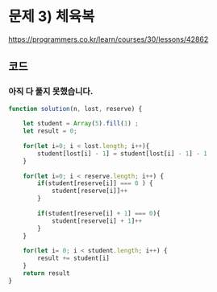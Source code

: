# 문제 3) 체육복 

https://programmers.co.kr/learn/courses/30/lessons/42862
## 코드

### 아직 다 풀지 못했습니다. 

```js
function solution(n, lost, reserve) {
    
    let student = Array(5).fill(1) ; 
    let result = 0;
    
    for(let i=0; i < lost.length; i++){
        student[lost[i] - 1] = student[lost[i] - 1] - 1
    }
    
    for(let i=0; i < reserve.length; i++) {
        if(student[reserve[i]] === 0 ) {
            student[reserve[i]]++
        }
        
        if(student[reserve[i] + 1] === 0){
            student[reserve[i] + 1]++
        }
    }
        
    for(let i= 0; i < student.length; i++) {   
        result += student[i]
    }
    return result
}
```